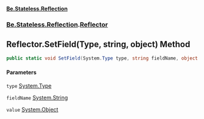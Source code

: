 #### [Be.Stateless.Reflection](README.md 'README')
### [Be.Stateless.Reflection](Be.Stateless.Reflection.md 'Be.Stateless.Reflection').[Reflector](Reflector.md 'Be.Stateless.Reflection.Reflector')

## Reflector.SetField(Type, string, object) Method

```csharp
public static void SetField(System.Type type, string fieldName, object value);
```
#### Parameters

<a name='Be.Stateless.Reflection.Reflector.SetField(System.Type,string,object).type'></a>

`type` [System.Type](https://docs.microsoft.com/en-us/dotnet/api/System.Type 'System.Type')

<a name='Be.Stateless.Reflection.Reflector.SetField(System.Type,string,object).fieldName'></a>

`fieldName` [System.String](https://docs.microsoft.com/en-us/dotnet/api/System.String 'System.String')

<a name='Be.Stateless.Reflection.Reflector.SetField(System.Type,string,object).value'></a>

`value` [System.Object](https://docs.microsoft.com/en-us/dotnet/api/System.Object 'System.Object')